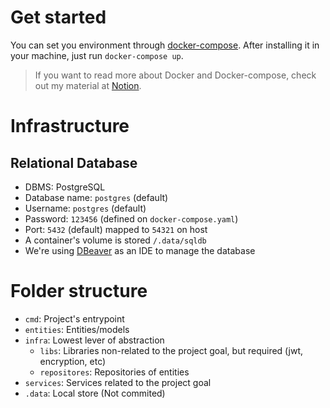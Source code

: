 # Get started

You can set you environment through [docker-compose](https://docs.docker.com/compose/).
After installing it in your machine, just run `docker-compose up`.

> If you want to read more about Docker and Docker-compose, check out my material at [Notion](https://cloudy-marsupial-788.notion.site/CI-CD-115134e2ddeb4c5bb9273912a235dd06).

# Infrastructure

## Relational Database

- DBMS: PostgreSQL
- Database name: `postgres` (default)
- Username: `postgres` (default)
- Password: `123456` (defined on `docker-compose.yaml`)
- Port: `5432` (default) mapped to `54321` on host
- A container's volume is stored `/.data/sqldb`
- We're using [DBeaver](https://dbeaver.io/) as an IDE to manage the database

# Folder structure

- `cmd`: Project's entrypoint
- `entities`: Entities/models
- `infra`: Lowest lever of abstraction
  - `libs`: Libraries non-related to the project goal, but required (jwt, encryption, etc)
  - `repositores`: Repositories of entities
- `services`: Services related to the project goal
- `.data`: Local store (Not commited)
